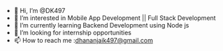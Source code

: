 - 👋 Hi, I’m @DK497
- 👀 I’m interested in Mobile App Development || Full Stack Development
- 🌱 I’m currently learning Backend Development using Node js
- 💞️ I’m looking for internship opportunities 
- 📫 How to reach me :dhananjaik497@gmail.com

<!---
DK497/DK497 is a ✨ special ✨ repository because its `README.md` (this file) appears on your GitHub profile.
You can click the Preview link to take a look at your changes.
--->
